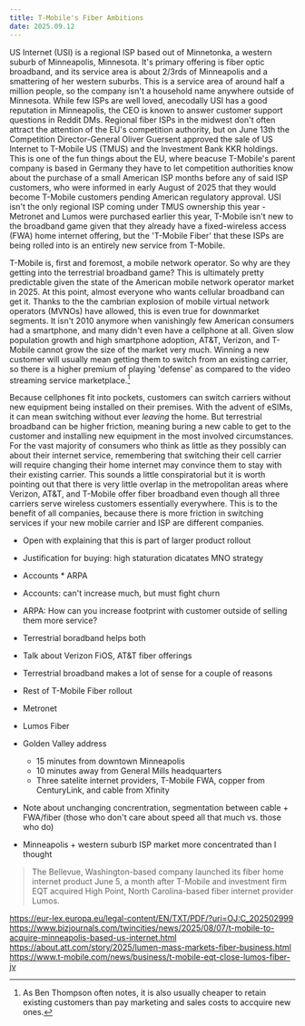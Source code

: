```yaml
---
title: T-Mobile's Fiber Ambitions
date: 2025.09.12
---
```


US Internet (USI) is a regional ISP based out of Minnetonka, a western suburb of Minneapolis, Minnesota. It's primary offering is fiber optic broadband, and its service area is about 2/3rds of Minneapolis and a smattering of her western suburbs. This is a service area of around half a million people, so the company isn't a household name anywhere outside of Minnesota. While few ISPs are well loved, anecodally USI has a good reputation in Minneapolis, the CEO is known to answer customer support questions in Reddit DMs. Regional fiber ISPs in the midwest don't often attract the attention of the EU's competition authority, but on June 13th the Competition Director-General Oliver Guersent approved the sale of US Internet to T-Mobile US (TMUS) and the Investment Bank KKR holdings. This is one of the fun things about the EU, where beacuse T-Mobile's parent company is based in Germany they have to let competition authorities know about the purchase of a small American ISP months before any of said ISP customers, who were informed in early August of 2025 that they would become T-Mobile customers pending American regulatory approval. USI isn't the only regional ISP coming under TMUS ownership this year - Metronet and Lumos were purchased earlier this year, T-Mobile isn't new to the broadband game given that they already have a fixed-wireless access (FWA) home internet offering, but the 'T-Mobile Fiber' that these ISPs are being rolled into is an entirely new service from T-Mobile.

T-Mobile is, first and foremost, a mobile network operator. So why are they getting into the terrestrial broadband game? This is ultimately pretty predictable given the state of the American mobile network operator market in 2025. At this point, almost everyone who wants cellular broadband can get it. Thanks to the the cambrian explosion of mobile virtual network operators (MVNOs) have allowed, this is even true for downmarket segments. It isn't 2010 anymore when vanishingly few American consumers had a smartphone, and many didn't even have a cellphone at all. Given slow population growth and high smartphone adoption, AT&T, Verizon, and T-Mobile cannot grow the size of the market very much. Winning a new customer will usually mean getting them to switch from an existing carrier, so there is a higher premium of playing 'defense' as compared to the video streaming service marketplace.[^streaming-economics]

Because cellphones fit into pockets, customers can switch carriers without new equipment being installed on their premises. With the advent of eSIMs, it can mean switching without ever _leaving_ the home. But terrestrial broadband can be higher friction, meaning buring a new cable to get to the customer and installing new equipment in the most involved circumstances. For the vast majority of consumers who think as little as they possibly can about their internet service, remembering that switching their cell carrier will require changing their home internet may convince them to stay with their existing carrier. This sounds a little conspiratorial but it is worth pointing out that there is very little overlap in the metropolitan areas where Verizon, AT&T, and T-Mobile offer fiber broadband even though all three carriers serve wireless customers essentially everywhere. This is to the benefit of all companies, because there is more friction in switching services if your new mobile carrier and ISP are different companies.


- Open with explaining that this is part of larger product rollout
- Justification for buying: high staturation dicatates MNO strategy
 - Accounts * ARPA
 - Accounts: can't increase much, but must fight churn
 - ARPA: How can you increase footprint with customer outside of selling them more service?
 - Terrestrial boradband helps both
 - Talk about Verizon FiOS, AT&T fiber offerings
 - Terrestrial broadband makes a lot of sense for a couple of reasons
 - Rest of T-Mobile Fiber rollout
  - Metronet
  - Lumos Fiber

- Golden Valley address
  - 15 minutes from downtown Minneapolis
  - 10 minutes away from General Mills headquarters
  - Three satelite internet providers, T-Mobile FWA, copper from CenturyLink, and cable from Xfinity


- Note about unchanging concrentration, segmentation between cable + FWA/fiber (those who don't care about speed all that much vs. those who do)
- Minneapolis + western suburb ISP market more concentrated than I thought


> The Bellevue, Washington-based company launched its fiber home internet product June 5, a month after T-Mobile and investment firm EQT acquired High Point, North Carolina-based fiber internet provider Lumos.


https://eur-lex.europa.eu/legal-content/EN/TXT/PDF/?uri=OJ:C_202502999
https://www.bizjournals.com/twincities/news/2025/08/07/t-mobile-to-acquire-minneapolis-based-us-internet.html
https://about.att.com/story/2025/lumen-mass-markets-fiber-business.html
https://www.t-mobile.com/news/business/t-mobile-eqt-close-lumos-fiber-jv

[^streaming-economics]: As Ben Thompson often notes, it is also usually cheaper to retain existing customers than pay marketing and sales costs to accquire new ones.
